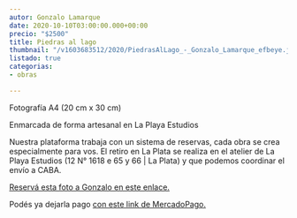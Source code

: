 ```yaml
---
autor: Gonzalo Lamarque
date: 2020-10-10T03:00:00.000+00:00
precio: "$2500"
title: Piedras al lago
thumbnail: "/v1603683512/2020/PiedrasAlLago_-_Gonzalo_Lamarque_efbeye.jpg"
listado: true
categorias:
- obras

---
```

Fotografía A4 (20 cm x 30 cm)

Enmarcada de forma artesanal en La Playa Estudios

Nuestra plataforma trabaja con un sistema de reservas, cada obra se crea especialmente para vos. El retiro en La Plata se realiza en el atelier de La Playa Estudios (12 N° 1618 e 65 y 66 | La Plata) y que podemos coordinar el envío a CABA.

[Reservá esta foto a Gonzalo en este enlace.](https://docs.google.com/forms/d/10fHF0ASVijrzqLWWqPIWy7ywpd6uPsMWNGkoIpS1aYw/edit)

Podés ya dejarla pago [con este link de MercadoPago.](https://www.mercadopago.com.ar/checkout/v1/redirect/fcb446c5-38be-4650-9fe0-d6df1894bfcd/payment-option-form/?preference-id=222824205-3a5038bc-6555-48b8-974b-273344247a72&p=62552e23fd96c588b8640b8fb0411a01#/)